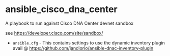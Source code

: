 # ansible_cisco_dna_center
A playbook to run against Cisco DNA Center devnet sandbox


see https://developer.cisco.com/site/sandbox/



- `ansible.cfg` - This contains settings to use the dynamic inventory plugin avail @ https://github.com/jandiorio/ansible-dnac-inventory-plugin
